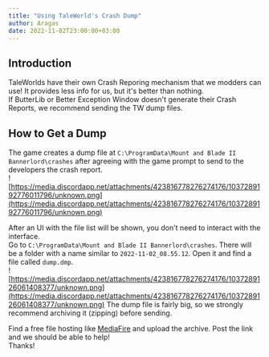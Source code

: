 ```yaml
---
title: "Using TaleWorld's Crash Dump"
author: Aragas
date: 2022-11-02T23:00:00+03:00
---
```


## Introduction
TaleWorlds have their own Crash Reporing mechanism that we modders can use! It provides less info for us, but it's better than nothing.  
If ButterLib or Better Exception Window doesn't generate their Crash Reports, we recommend sending the TW dump files.  

## How to Get a Dump
The game creates a dump file at `C:\ProgramData\Mount and Blade II Bannerlord\crashes` after agreeing with the game prompt to send to the developers the crash report.  
![https://media.discordapp.net/attachments/423816778276274176/1037289192776011796/unknown.png](https://media.discordapp.net/attachments/423816778276274176/1037289192776011796/unknown.png)

After an UI with the file list will be shown, you don't need to interact with the interface.  
Go to `C:\ProgramData\Mount and Blade II Bannerlord\crashes`. There will be a folder with a name similar to `2022-11-02_08.55.12`. Open it and find a file called `dump.dmp`.  
![https://media.discordapp.net/attachments/423816778276274176/1037289126061408377/unknown.png](https://media.discordapp.net/attachments/423816778276274176/1037289126061408377/unknown.png)
The dump file is fairly big, so we strongly recommend archiving it (zipping) before sending.  
  
Find a free file hosting like [MediaFire](https://www.mediafire.com/) and upload the archive. Post the link and we should be able to help!  
Thanks!  
